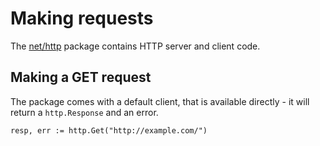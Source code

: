 # Making requests

The [net/http](https://golang.org/pkg/net/http/) package contains HTTP server and client code.

## Making a GET request

The package comes with a default client, that is available directly - it will
return a `http.Response` and an error.

```
resp, err := http.Get("http://example.com/")
```